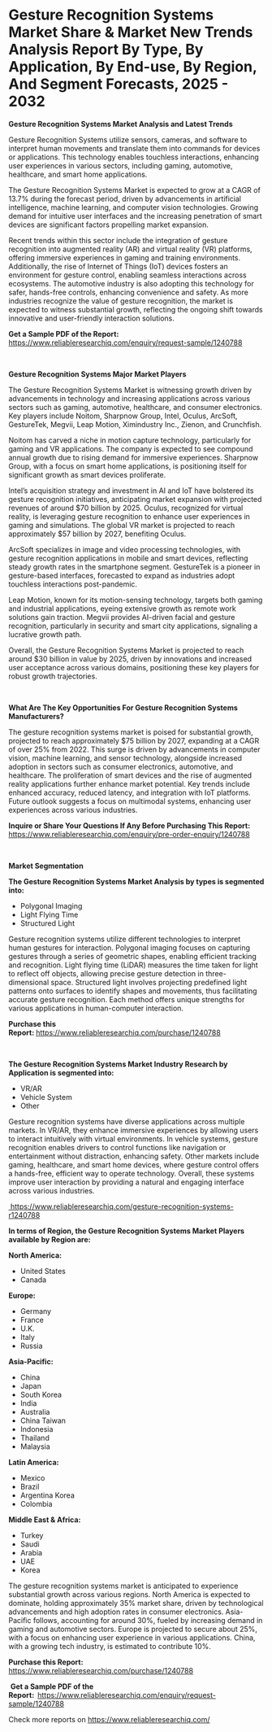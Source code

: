 <p><h1>Gesture Recognition Systems Market Share & Market New Trends Analysis Report By Type, By Application, By End-use, By Region, And Segment Forecasts, 2025 - 2032</h1></p><p><strong>Gesture Recognition Systems Market Analysis and Latest Trends</strong></p>
<p><p>Gesture Recognition Systems utilize sensors, cameras, and software to interpret human movements and translate them into commands for devices or applications. This technology enables touchless interactions, enhancing user experiences in various sectors, including gaming, automotive, healthcare, and smart home applications. </p><p>The Gesture Recognition Systems Market is expected to grow at a CAGR of 13.7% during the forecast period, driven by advancements in artificial intelligence, machine learning, and computer vision technologies. Growing demand for intuitive user interfaces and the increasing penetration of smart devices are significant factors propelling market expansion. </p><p>Recent trends within this sector include the integration of gesture recognition into augmented reality (AR) and virtual reality (VR) platforms, offering immersive experiences in gaming and training environments. Additionally, the rise of Internet of Things (IoT) devices fosters an environment for gesture control, enabling seamless interactions across ecosystems. The automotive industry is also adopting this technology for safer, hands-free controls, enhancing convenience and safety. As more industries recognize the value of gesture recognition, the market is expected to witness substantial growth, reflecting the ongoing shift towards innovative and user-friendly interaction solutions.</p></p>
<p><strong>Get a Sample PDF of the Report:&nbsp;</strong> <a href="https://www.reliableresearchiq.com/enquiry/request-sample/1240788?utm_campaign=973&utm_medium=2&utm_source=Github&utm_content=ia&utm_term=15022025&utm_id=gesture-recognition-systems">https://www.reliableresearchiq.com/enquiry/request-sample/1240788</a></p>
<p>&nbsp;</p>
<p><strong>Gesture Recognition Systems Major Market Players</strong></p>
<p><p>The Gesture Recognition Systems Market is witnessing growth driven by advancements in technology and increasing applications across various sectors such as gaming, automotive, healthcare, and consumer electronics. Key players include Noitom, Sharpnow Group, Intel, Oculus, ArcSoft, GestureTek, Megvii, Leap Motion, Ximindustry Inc., Zienon, and Crunchfish.</p><p>Noitom has carved a niche in motion capture technology, particularly for gaming and VR applications. The company is expected to see compound annual growth due to rising demand for immersive experiences. Sharpnow Group, with a focus on smart home applications, is positioning itself for significant growth as smart devices proliferate.</p><p>Intel’s acquisition strategy and investment in AI and IoT have bolstered its gesture recognition initiatives, anticipating market expansion with projected revenues of around $70 billion by 2025. Oculus, recognized for virtual reality, is leveraging gesture recognition to enhance user experiences in gaming and simulations. The global VR market is projected to reach approximately $57 billion by 2027, benefiting Oculus.</p><p>ArcSoft specializes in image and video processing technologies, with gesture recognition applications in mobile and smart devices, reflecting steady growth rates in the smartphone segment. GestureTek is a pioneer in gesture-based interfaces, forecasted to expand as industries adopt touchless interactions post-pandemic.</p><p>Leap Motion, known for its motion-sensing technology, targets both gaming and industrial applications, eyeing extensive growth as remote work solutions gain traction. Megvii provides AI-driven facial and gesture recognition, particularly in security and smart city applications, signaling a lucrative growth path. </p><p>Overall, the Gesture Recognition Systems Market is projected to reach around $30 billion in value by 2025, driven by innovations and increased user acceptance across various domains, positioning these key players for robust growth trajectories.</p></p>
<p>&nbsp;</p>
<p><strong>What Are The Key Opportunities For Gesture Recognition Systems Manufacturers?</strong></p>
<p><p>The gesture recognition systems market is poised for substantial growth, projected to reach approximately $75 billion by 2027, expanding at a CAGR of over 25% from 2022. This surge is driven by advancements in computer vision, machine learning, and sensor technology, alongside increased adoption in sectors such as consumer electronics, automotive, and healthcare. The proliferation of smart devices and the rise of augmented reality applications further enhance market potential. Key trends include enhanced accuracy, reduced latency, and integration with IoT platforms. Future outlook suggests a focus on multimodal systems, enhancing user experiences across various industries.</p></p>
<p><strong>Inquire or Share Your Questions If Any Before Purchasing This Report:</strong> <a href="https://www.reliableresearchiq.com/enquiry/pre-order-enquiry/1240788?utm_campaign=973&utm_medium=2&utm_source=Github&utm_content=ia&utm_term=15022025&utm_id=gesture-recognition-systems">https://www.reliableresearchiq.com/enquiry/pre-order-enquiry/1240788</a></p>
<p>&nbsp;</p>
<p><strong>Market Segmentation</strong></p>
<p><strong>The Gesture Recognition Systems Market Analysis by types is segmented into:</strong></p>
<p><ul><li>Polygonal Imaging</li><li>Light Flying Time</li><li>Structured Light</li></ul></p>
<p><p>Gesture recognition systems utilize different technologies to interpret human gestures for interaction. Polygonal imaging focuses on capturing gestures through a series of geometric shapes, enabling efficient tracking and recognition. Light flying time (LiDAR) measures the time taken for light to reflect off objects, allowing precise gesture detection in three-dimensional space. Structured light involves projecting predefined light patterns onto surfaces to identify shapes and movements, thus facilitating accurate gesture recognition. Each method offers unique strengths for various applications in human-computer interaction.</p></p>
<p><strong>Purchase this Report:&nbsp;</strong><a href="https://www.reliableresearchiq.com/purchase/1240788?utm_campaign=973&utm_medium=2&utm_source=Github&utm_content=ia&utm_term=15022025&utm_id=gesture-recognition-systems">https://www.reliableresearchiq.com/purchase/1240788</a></p>
<p>&nbsp;</p>
<p><strong>The Gesture Recognition Systems Market Industry Research by Application is segmented into:</strong></p>
<p><ul><li>VR/AR</li><li>Vehicle System</li><li>Other</li></ul></p>
<p><p>Gesture recognition systems have diverse applications across multiple markets. In VR/AR, they enhance immersive experiences by allowing users to interact intuitively with virtual environments. In vehicle systems, gesture recognition enables drivers to control functions like navigation or entertainment without distraction, enhancing safety. Other markets include gaming, healthcare, and smart home devices, where gesture control offers a hands-free, efficient way to operate technology. Overall, these systems improve user interaction by providing a natural and engaging interface across various industries.</p></p>
<p><a href="https://www.reliableresearchiq.com/gesture-recognition-systems-r1240788?utm_campaign=973&utm_medium=2&utm_source=Github&utm_content=ia&utm_term=15022025&utm_id=gesture-recognition-systems">&nbsp;https://www.reliableresearchiq.com/gesture-recognition-systems-r1240788</a></p>
<p><strong>In terms of Region, the Gesture Recognition Systems Market Players available by Region are:</strong></p>
<p>
    <p> <strong> North America: </strong>
        <ul>
            <li>United States</li>
            <li>Canada</li>
        </ul>
        </p> 
    <p> <strong> Europe: </strong>
        <ul>
            <li>Germany</li>
            <li>France</li>
            <li>U.K.</li>
            <li>Italy</li>
            <li>Russia</li>
        </ul>
        </p> 
    <p> <strong> Asia-Pacific: </strong>
        <ul>
            <li>China</li>
            <li>Japan</li>
            <li>South Korea</li>
            <li>India</li>
            <li>Australia</li>
            <li>China Taiwan</li>
            <li>Indonesia</li>
            <li>Thailand</li>
            <li>Malaysia</li>
        </ul>
        </p> 
    <p> <strong> Latin America: </strong>
        <ul>
            <li>Mexico</li>
            <li>Brazil</li>
            <li>Argentina Korea</li>
            <li>Colombia</li>
        </ul>
        </p> 
    <p> <strong> Middle East & Africa: </strong>
        <ul>
            <li>Turkey</li>
            <li>Saudi</li>
            <li>Arabia</li>
            <li>UAE</li>
            <li>Korea</li>
        </ul>
    </p>
    </p>
<p><p>The gesture recognition systems market is anticipated to experience substantial growth across various regions. North America is expected to dominate, holding approximately 35% market share, driven by technological advancements and high adoption rates in consumer electronics. Asia-Pacific follows, accounting for around 30%, fueled by increasing demand in gaming and automotive sectors. Europe is projected to secure about 25%, with a focus on enhancing user experience in various applications. China, with a growing tech industry, is estimated to contribute 10%.</p></p>
<p><strong>Purchase this Report: </strong><a href="https://www.reliableresearchiq.com/purchase/1240788?utm_campaign=973&utm_medium=2&utm_source=Github&utm_content=ia&utm_term=15022025&utm_id=gesture-recognition-systems">https://www.reliableresearchiq.com/purchase/1240788</a></p>
<p>&nbsp;<strong>Get a Sample PDF of the Report:&nbsp;&nbsp;</strong><a href="https://www.reliableresearchiq.com/enquiry/request-sample/1240788?utm_campaign=973&utm_medium=2&utm_source=Github&utm_content=ia&utm_term=15022025&utm_id=gesture-recognition-systems">https://www.reliableresearchiq.com/enquiry/request-sample/1240788</a></p>
<p><strong></strong></p>
<p>Check more reports on <a href="https://www.reliableresearchiq.com/?utm_campaign=973&utm_medium=2&utm_source=Github&utm_content=ia&utm_term=15022025&utm_id=gesture-recognition-systems">https://www.reliableresearchiq.com/</a></p>